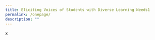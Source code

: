 ```yaml
---
title: Eliciting Voices of Students with Diverse Learning Needs1
permalink: /onepage/
description: ""
---
```


x